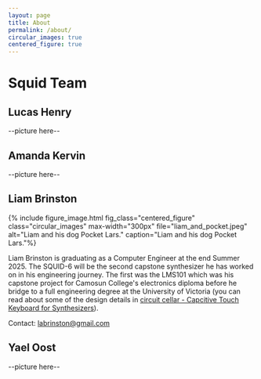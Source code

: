 ```yaml
---
layout: page
title: About
permalink: /about/
circular_images: true
centered_figure: true
---
```


# Squid Team

## Lucas Henry

--picture here--

## Amanda Kervin

--picture here--

## Liam Brinston

{% include figure_image.html 
fig_class="centered_figure"
class="circular_images" 
max-width="300px" 
file="liam_and_pocket.jpeg" 
alt="Liam and his dog Pocket Lars." 
caption="Liam and his dog Pocket Lars."%}

Liam Brinston is graduating as a Computer Engineer at the end Summer 2025. The SQUID-6 will be the second capstone synthesizer he has worked on in his engineering journey. The first was the LMS101 which was his capstone project for Camosun College's electronics diploma before he bridge to a full engineering degree at the University of Victoria (you can read about some of the design details in [circuit cellar - Capcitive Touch Keyboard for Synthesizers](https://circuitcellar.com/research-design-hub/projects/capacitive-touch-keyboard-for-synthesizers/)).

Contact: labrinston@gmail.com

## Yael Oost

--picture here--


<!--
This is the base Jekyll theme. You can find out more info about customizing your Jekyll theme, as well as basic Jekyll usage documentation at [jekyllrb.com](https://jekyllrb.com/)

You can find the source code for Minima at GitHub:
[jekyll][jekyll-organization] /
[minima](https://github.com/jekyll/minima)

You can find the source code for Jekyll at GitHub:
[jekyll][jekyll-organization] /
[jekyll](https://github.com/jekyll/jekyll)


[jekyll-organization]: https://github.com/jekyll
-->
